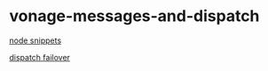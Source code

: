 # vonage-messages-and-dispatch

[node snippets](https://github.com/Vonage/vonage-node-code-snippets/tree/master/messages)

[dispatch failover](https://github.com/Vonage/vonage-node-code-snippets/tree/c216ba87b665693867eb5ab05651f5de652e8ab1/dispatch)
